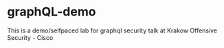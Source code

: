 # graphQL-demo
This is a demo/selfpaced lab for graphql security talk at Krakow Offensive Security - Cisco
